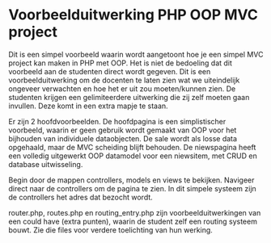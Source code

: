 # Voorbeelduitwerking PHP OOP MVC project

Dit is een simpel voorbeeld waarin wordt aangetoont hoe je een simpel MVC project kan maken in PHP met OOP.
Het is niet de bedoeling dat dit voorbeeld aan de studenten direct wordt gegeven. 
Dit is een voorbeelduitwerking om de docenten te laten zien wat we uiteindelijk 
ongeveer verwachten en hoe het er uit zou moeten/kunnen zien.
De studenten krijgen een gelimiteerdere uitwerking die zij zelf moeten gaan invullen. 
Deze komt in een extra mapje te staan.

Er zijn 2 hoofdvoorbeelden. 
De hoofdpagina is een simplistischer voorbeeld, waarin er geen gebruik wordt 
gemaakt van OOP voor het bijhouden van individuele dataobjecten. 
De sale wordt als losse data opgehaald, maar de MVC scheiding blijft behouden.
De niewspagina heeft een volledig uitgewerkt OOP datamodel voor 
een niewsitem, met CRUD en database uitwisseling.

Begin door de mappen controllers, models en views te bekijken.
Navigeer direct naar de controllers om de pagina te zien. 
In dit simpele systeem zijn de controllers het adres dat bezocht wordt.

router.php, routes.php en routing_entry.php zijn voorbeelduitwerkingen 
van een could have (extra punten), waarin de student zelf een routing systeem bouwt.
Zie die files voor verdere toelichting van hun werking.